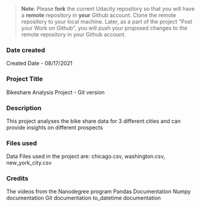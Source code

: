 >**Note**: Please **fork** the current Udacity repository so that you will have a **remote** repository in **your** Github account. Clone the remote repository to your local machine. Later, as a part of the project "Post your Work on Github", you will push your proposed changes to the remote repository in your Github account.

### Date created
Created Date - 08/17/2021

### Project Title
Bikeshare Analysis Project - Git version

### Description
This project analyses the bike share data for 3 different cities and can provide insights on different prospects

### Files used
Data Files used in the project are:
chicago.csv, washington.csv, new_york_city.csv

### Credits
The videos from the Nanodegree program
Pandas Documentation
Numpy documentation
Git documentation
to_datetime documentation